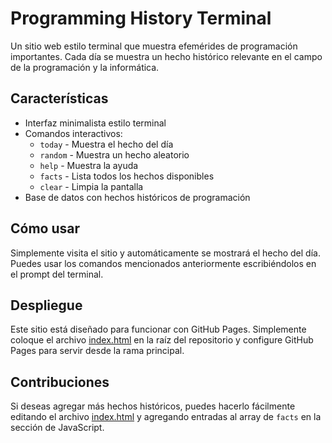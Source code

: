 # Programming History Terminal

Un sitio web estilo terminal que muestra efemérides de programación importantes. Cada día se muestra un hecho histórico relevante en el campo de la programación y la informática.

## Características

- Interfaz minimalista estilo terminal
- Comandos interactivos:
  - `today` - Muestra el hecho del día
  - `random` - Muestra un hecho aleatorio
  - `help` - Muestra la ayuda
  - `facts` - Lista todos los hechos disponibles
  - `clear` - Limpia la pantalla
- Base de datos con hechos históricos de programación

## Cómo usar

Simplemente visita el sitio y automáticamente se mostrará el hecho del día. Puedes usar los comandos mencionados anteriormente escribiéndolos en el prompt del terminal.

## Despliegue

Este sitio está diseñado para funcionar con GitHub Pages. Simplemente coloque el archivo [index.html](file:///home/laloaggro/Documentos/Pacman/index.html) en la raíz del repositorio y configure GitHub Pages para servir desde la rama principal.

## Contribuciones

Si deseas agregar más hechos históricos, puedes hacerlo fácilmente editando el archivo [index.html](file:///home/laloaggro/Documentos/Pacman/index.html) y agregando entradas al array de `facts` en la sección de JavaScript.